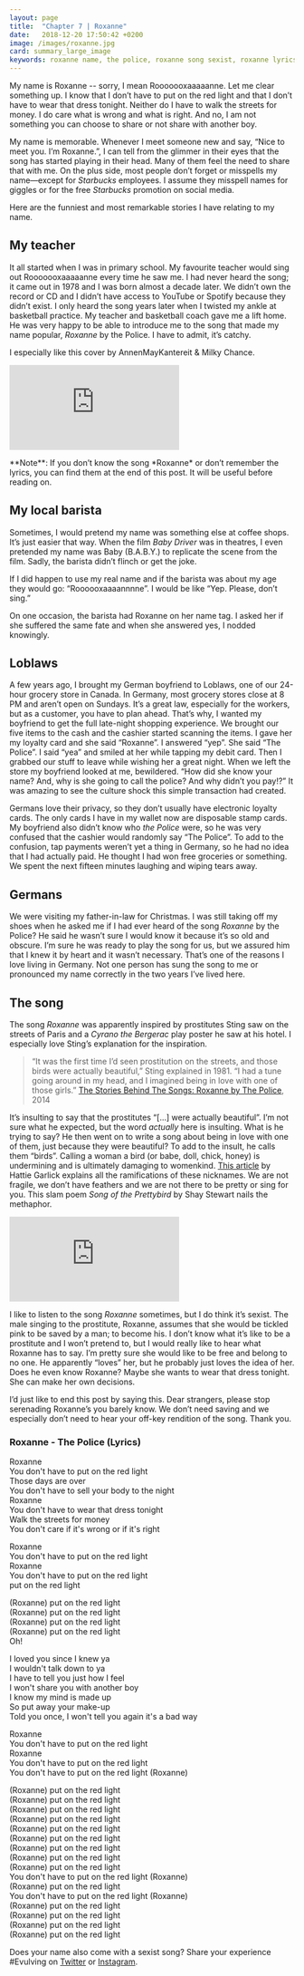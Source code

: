 ```yaml
---
layout: page
title:  "Chapter 7 | Roxanne"
date:   2018-12-20 17:50:42 +0200
image: /images/roxanne.jpg
card: summary_large_image
keywords: roxanne name, the police, roxanne song sexist, roxanne lyrics, song of the pretty bird, calling women birds is degrading
---
```

My name is Roxanne -- sorry, I mean Rooooooxaaaaanne. Let me clear something up. I know that I don’t have to put on the red light and that I don’t have to wear that dress tonight. Neither do I have to walk the streets for money. I do care what is wrong and what is right. And no, I am not something you can choose to share or not share with another boy.

My name is memorable. Whenever I meet someone new and say, “Nice to meet you. I’m Roxanne.”, I can tell from the glimmer in their eyes that the song has started playing in their head. Many of them feel the need to share that with me. On the plus side, most people don’t forget or misspells my name—except for *Starbucks* employees. I assume they misspell names for giggles or for the free *Starbucks* promotion on social media.

Here are the funniest and most remarkable stories I have relating to my name.

## My teacher
It all started when I was in primary school. My favourite teacher would sing out Rooooooxaaaaanne every time he saw me. I had never heard the song; it came out in 1978 and I was born almost a decade later. We didn’t own the record or CD and I didn’t have access to YouTube or Spotify because they didn’t exist. I only heard the song years later when I twisted my ankle at basketball practice. My teacher and basketball coach gave me a lift home. He was very happy to be able to introduce me to the song that made my name popular, *Roxanne* by the Police. I have to admit, it’s catchy.

I especially like this cover by AnnenMayKantereit & Milky Chance.

<p>
  <div class='embed-container'>
    <iframe src='https://www.youtube.com/embed/VI4ssGtfdxw' frameborder='0' allowfullscreen></iframe>
  </div>
</p>
**Note**: If you don’t know the song *Roxanne* or don’t remember the lyrics, you can find them at the end of this post. It will be useful before reading on.

## My local barista
Sometimes, I would pretend my name was something else at coffee shops. It’s just easier that way. When the film *Baby Driver* was in theatres, I even pretended my name was Baby (B.A.B.Y.) to replicate the scene from the film. Sadly, the barista didn’t flinch or get the joke.

If I did happen to use my real name and if the barista was about my age they would go: “Roooooxaaaannnne”. I would be like “Yep. Please, don’t sing.”

On one occasion, the barista had Roxanne on her name tag. I asked her if she suffered the same fate and when she answered yes, I nodded knowingly.

## Loblaws
A few years ago, I brought my German boyfriend to Loblaws, one of our 24-hour grocery store in Canada. In Germany, most grocery stores close at 8 PM and aren’t open on Sundays. It’s a great law, especially for the workers, but as a customer, you have to plan ahead. That’s why, I wanted my boyfriend to get the full late-night shopping experience. We brought our five items to the cash and the cashier started scanning the items. 
I gave her my loyalty card and she said “Roxanne”. 
I answered “yep”.
She said “The Police”.
I said “yea” and smiled at her while tapping my debit card. Then I grabbed our stuff to leave while wishing her a great night. When we left the store my boyfriend looked at me, bewildered. “How did she know your name? And, why is she going to call the police? And why didn’t you pay!?” It was amazing to see the culture shock this simple transaction had created.

Germans love their privacy, so they don’t usually have electronic loyalty cards. The only cards I have in my wallet now are disposable stamp cards. My boyfriend also didn’t know who *the Police* were, so he was very confused that the cashier would randomly say “The Police”. To add to the confusion, tap payments weren’t yet a thing in Germany, so he had no idea that I had actually paid. He thought I had won free groceries or something. We spent the next fifteen minutes laughing and wiping tears away.

## Germans
We were visiting my father-in-law for Christmas. I was still taking off my shoes when he asked me if I had ever heard of the song *Roxanne* by the Police? He said he wasn’t sure I would know it because it’s so old and obscure. I’m sure he was ready to play the song for us, but we assured him that I knew it by heart and it wasn’t necessary. That’s one of the reasons I love living in Germany. Not one person has sung the song to me or pronounced my name correctly in the two years I’ve lived here.

## The song
The song *Roxanne* was apparently inspired by prostitutes Sting saw on the streets of Paris and a *Cyrano the Bergerac* play poster he saw at his hotel. I especially love Sting’s explanation for the inspiration.

>“It was the first time I’d seen prostitution on the streets, and those birds were actually beautiful,” Sting explained in 1981. “I had a tune going around in my head, and I imagined being in love with one of those girls.” 
>[The Stories Behind The Songs: Roxanne by The Police](https://www.loudersound.com/features/the-stories-behind-the-songs-roxanne), 2014

It’s insulting to say that the prostitutes “[...] were actually beautiful”. I’m not sure what he expected, but the word *actually* here is insulting. What is he trying to say? He then went on to write a song about being in love with one of them, just because they were beautiful? To add to the insult, he calls them “birds”. Calling a woman a bird (or babe, doll, chick, honey) is undermining and is ultimately damaging to womenkind. [This article](https://www.theguardian.com/commentisfree/2016/sep/30/bird-infantilising-hold-women-back) by Hattie Garlick explains all the ramifications of these nicknames. We are not fragile, we don’t have feathers and we are not there to be pretty or sing for you. This slam poem *Song of the Prettybird* by Shay Stewart nails the methaphor.
<p>
  <div class='embed-container'>
    <iframe src='https://www.youtube.com/embed/590wIcA6Nf0' frameborder='0' allowfullscreen></iframe>
  </div>
</p>

I like to listen to the song *Roxanne* sometimes, but I do think it’s sexist. The male singing to the prostitute, Roxanne, assumes that she would be tickled pink to be saved by a man; to become his. I don’t know what it’s like to be a prostitute and I won’t pretend to, but I would really like to hear what Roxanne has to say. I’m pretty sure she would like to be free and belong to no one. He apparently “loves” her, but he probably just loves the idea of her. Does he even know Roxanne? Maybe she wants to wear that dress tonight. She can make her own decisions. 

I’d just like to end this post by saying this. Dear strangers, please stop serenading Roxanne’s you barely know. We don’t need saving and we especially don’t need to hear your off-key rendition of the song. Thank you.

### Roxanne - The Police (Lyrics)
Roxanne  
You don't have to put on the red light  
Those days are over  
You don't have to sell your body to the night  
Roxanne  
You don't have to wear that dress tonight  
Walk the streets for money  
You don't care if it's wrong or if it's right  

Roxanne  
You don't have to put on the red light  
Roxanne  
You don't have to put on the red light  
put on the red light  

(Roxanne) put on the red light  
(Roxanne) put on the red light  
(Roxanne) put on the red light  
(Roxanne) put on the red light  
Oh!  

I loved you since I knew ya  
I wouldn't talk down to ya  
I have to tell you just how I feel  
I won't share you with another boy  
I know my mind is made up  
So put away your make-up  
Told you once, I won't tell you again it's a bad way  

Roxanne  
You don't have to put on the red light  
Roxanne  
You don't have to put on the red light  
You don't have to put on the red light (Roxanne)  

(Roxanne) put on the red light  
(Roxanne) put on the red light  
(Roxanne) put on the red light  
(Roxanne) put on the red light  
(Roxanne) put on the red light  
(Roxanne) put on the red light  
(Roxanne) put on the red light  
(Roxanne) put on the red light  
(Roxanne) put on the red light  
You don't have to put on the red light (Roxanne)  
(Roxanne) put on the red light  
You don't have to put on the red light (Roxanne)  
(Roxanne) put on the red light  
(Roxanne) put on the red light  
(Roxanne) put on the red light  
(Roxanne) put on the red light  

Does your name also come with a sexist song? Share your experience #Evulving on [Twitter](https://twitter.com/evulving) or [Instagram](https://www.instagram.com/evulving/).

